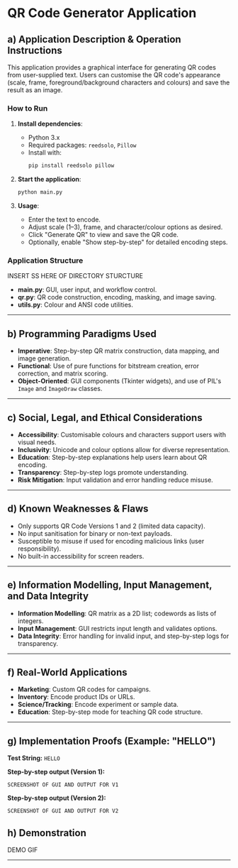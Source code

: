 # QR Code Generator Application

## a) Application Description & Operation Instructions

This application provides a graphical interface for generating QR codes from user-supplied text. Users can customise the QR code's appearance (scale, frame, foreground/background characters and colours) and save the result as an image.

### How to Run

1. **Install dependencies**:
   - Python 3.x
   - Required packages: `reedsolo`, `Pillow`
   - Install with:
     ```sh
     pip install reedsolo pillow
     ```

2. **Start the application**:
   ```sh
   python main.py
   ```

3. **Usage**:
   - Enter the text to encode.
   - Adjust scale (1–3), frame, and character/colour options as desired.
   - Click "Generate QR" to view and save the QR code.
   - Optionally, enable "Show step-by-step" for detailed encoding steps.

### Application Structure

INSERT SS HERE OF DIRECTORY STURCTURE

- **main.py**: GUI, user input, and workflow control.
- **qr.py**: QR code construction, encoding, masking, and image saving.
- **utils.py**: Colour and ANSI code utilities.

---

## b) Programming Paradigms Used

- **Imperative**: Step-by-step QR matrix construction, data mapping, and image generation.
- **Functional**: Use of pure functions for bitstream creation, error correction, and matrix scoring.
- **Object-Oriented**: GUI components (Tkinter widgets), and use of PIL's `Image` and `ImageDraw` classes.

---

## c) Social, Legal, and Ethical Considerations

- **Accessibility**: Customisable colours and characters support users with visual needs.
- **Inclusivity**: Unicode and colour options allow for diverse representation.
- **Education**: Step-by-step explanations help users learn about QR encoding.
- **Transparency**: Step-by-step logs promote understanding.
- **Risk Mitigation**: Input validation and error handling reduce misuse.

---

## d) Known Weaknesses & Flaws

- Only supports QR Code Versions 1 and 2 (limited data capacity).
- No input sanitisation for binary or non-text payloads.
- Susceptible to misuse if used for encoding malicious links (user responsibility).
- No built-in accessibility for screen readers.

---

## e) Information Modelling, Input Management, and Data Integrity

- **Information Modelling**: QR matrix as a 2D list; codewords as lists of integers.
- **Input Management**: GUI restricts input length and validates options.
- **Data Integrity**: Error handling for invalid input, and step-by-step logs for transparency.

---

## f) Real-World Applications

- **Marketing**: Custom QR codes for campaigns.
- **Inventory**: Encode product IDs or URLs.
- **Science/Tracking**: Encode experiment or sample data.
- **Education**: Step-by-step mode for teaching QR code structure.

---

## g) Implementation Proofs (Example: "HELLO")

**Test String:** `HELLO`

**Step-by-step output (Version 1):**
```
SCREENSHOT OF GUI AND OUTPUT FOR V1
```
**Step-by-step output (Version 2):**
```
SCREENSHOT OF GUI AND OUTPUT FOR V2
```
## h) Demonstration

DEMO GIF

---
